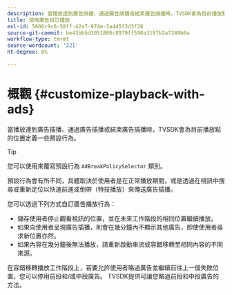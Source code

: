 ```yaml
---
description: 當播放達到廣告插播、通過廣告插播或結束廣告插播時，TVSDK會為目前播放點的位置定義一些預設行為。
title: 使用廣告自訂播放
exl-id: 5606c9c6-58ff-42a7-974e-3a445f3d3f28
source-git-commit: be43bbbd1051886c8979ff590a3197b2a7249b6a
workflow-type: tm+mt
source-wordcount: '221'
ht-degree: 0%

---
```


# 概觀 {#customize-playback-with-ads}

當播放達到廣告插播、通過廣告插播或結束廣告插播時，TVSDK會為目前播放點的位置定義一些預設行為。

>[!TIP]
>
>您可以使用來覆寫預設行為 `AdBreakPolicySelector` 類別。

預設行為會有所不同，具體取決於使用者是在正常播放期間，或是透過在視訊中搜尋或重新定位以快速前進或倒帶（特技播放）來傳送廣告插播。

您可以透過下列方式自訂廣告播放行為：

* 儲存使用者停止觀看視訊的位置，並在未來工作階段的相同位置繼續播放。
* 如果向使用者呈現廣告插播，則會在幾分鐘內不顯示其他廣告，即使使用者尋求新位置亦然。
* 如果內容在幾分鐘後無法播放，請重新啟動串流或容錯移轉至相同內容的不同來源。

在容錯移轉播放工作階段上，若要允許使用者略過廣告並繼續前往上一個失敗位置，您可以停用前段和/或中段廣告。 TVSDK提供可讓您略過前段和中段廣告的方法。
